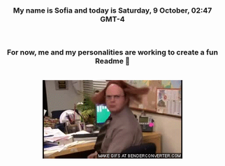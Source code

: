 


<div align="center">
<h3 >My name is Sofia and today is Saturday, 9 October, 02:47 GMT-4</h3><br>
<h3 >For now, me and my personalities are working to create a fun Readme 👋
</h3><br>
<img src='img/dwight.gif' alt='working...'/>
</div>
